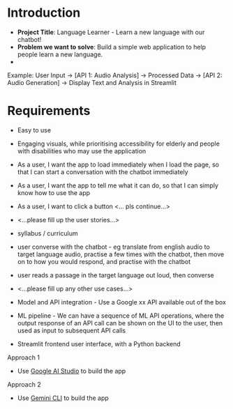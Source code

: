 # Introduction
* **Project Title**: Language Learner - Learn a new language with our chatbot!
* **Problem we want to solve**: Build a simple web application to help people learn a new language.
* <flowchart>
Example: User Input -> [API 1: Audio Analysis] -> Processed Data -> [API 2: Audio Generation] -> Display Text and Analysis in Streamlit

# Requirements
- Easy to use
- Engaging visuals, while prioritising accessibility for elderly and people with disabilities who may use the application
- As a user, I want the app to load immediately when I load the page, so that I can start a conversation with the chatbot immediately
- As a user, I want the app to tell me what it can do, so that I can simply know how to use the app
- As a user, I want to click a button <... pls continue...>
- <...please fill up the user stories...>
- syllabus / curriculum
- user converse with the chatbot - eg translate from english audio to target language audio, practise a few times with the chatbot, then move on to how you would respond, and practise with the chatbot
- user reads a passage in the target language out loud, then converse
- <...please fill up any other use cases...>

- Model and API integration - Use a Google xx API available out of the box
- ML pipeline - We can have a sequence of ML API operations, where the output response of an API call can be shown on the UI to the user, then used as input to subsequent API calls
- Streamlit frontend user interface, with a Python backend


Approach 1
- Use [Google AI Studio](https://aistudio.google.com/apps) to build the app

Approach 2
- Use [Gemini CLI](https://github.com/google-gemini/gemini-cli) to build the app


